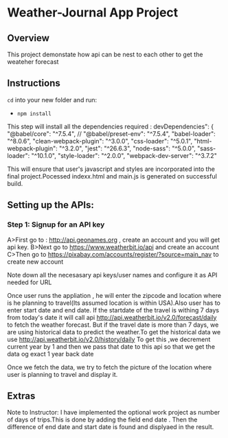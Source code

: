 # Weather-Journal App Project

## Overview

This project demonstate how api can be nest to each other to get the weateher forecast
## Instructions
`cd` into your new folder and run:
- `npm install`

This step will install all the dependencies required :
devDependencies": {
        "@babel/core": "^7.5.4",   //
        "@babel/preset-env": "^7.5.4",
        "babel-loader": "^8.0.6",
        "clean-webpack-plugin": "^3.0.0",
        "css-loader": "^5.0.1",
        "html-webpack-plugin": "^3.2.0",
        "jest": "^26.6.3",
        "node-sass": "^5.0.0",
        "sass-loader": "^10.1.0",
        "style-loader": "^2.0.0",
        "webpack-dev-server": "^3.7.2"

This will ensure that user's javascript and styles are incorporated into the final project.Pocessed indexx.html and main.js is generated on successful build.

## Setting up the APIs:
### Step 1: Signup for an API key
A>First go to : http://api.geonames.org , create an account and  you will get api  key.
B>Next go to https://www.weatherbit.io/api and create an account
C>Then go to https://pixabay.com/accounts/register/?source=main_nav to create new account

Note down all the necesasary api keys/user names and configure it as API needed for URL

Once user runs the appliation , he will enter the zipcode and location where is he planning to travel(Its assumed location is within USA).Also user has to enter start date and end date.
If the startdate of the travel is withing 7 days from today's date it will call api http://api.weatherbit.io/v2.0/forecast/daily to fetch the weather forecast.
But if the travel date is more than 7 days, we are using historical data to predict the weather.To get the historical data we use http://api.weatherbit.io/v2.0/history/daily
To get this ,we decrement current year by 1 and then we pass that date to this api so that we get the data og exact 1 year back date 

Once we fetch the data, we try to fetch the picture of the location where user is planning to travel and display it.




## Extras
Note to Instructor:
I have implemented the optional work project as number of days of trips.This is done by adding the field end date .
Then the difference of end date and start date is found and displyaed in the result.